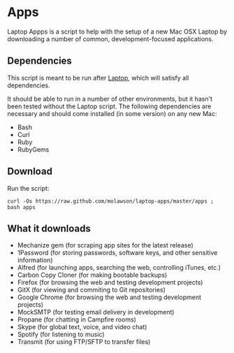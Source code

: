 Apps
====

Laptop Appps is a script to help with the setup of a new Mac OSX Laptop by downloading a number of common, development-focused applications.  

Dependencies
-----------

This script is meant to be run after [Laptop](https://github.com/molawson/laptop), which will satisfy all dependencies.

It should be able to run in a number of other environments, but it hasn't been tested without the Laptop script. The following dependencies are necessary and should come installed (in some version) on any new Mac:

* Bash
* Curl
* Ruby
* RubyGems

Download
--------

Run the script:

    curl -Os https://raw.github.com/molawson/laptop-apps/master/apps ; bash apps

What it downloads
-----------------

* Mechanize gem (for scraping app sites for the latest release)
* 1Password (for storing passwords, software keys, and other sensitive information)
* Alfred (for launching apps, searching the web, controlling iTunes, etc.)
* Carbon Copy Cloner (for making bootable backups)
* Firefox (for browsing the web and testing development projects)
* GitX (for viewing and commiting to Git repositories)
* Google Chrome (for browsing the web and testing development projects)
* MockSMTP (for testing email delivery in development)
* Propane (for chatting in Campfire rooms)
* Skype (for global text, voice, and video chat)
* Spotify (for listening to music)
* Transmit (for using FTP/SFTP to transfer files)
